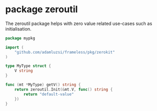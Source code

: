 # package zeroutil

The zeroutil package helps with zero value related use-cases such as initialisation.

```go
package mypkg

import (
	"github.com/adamluzsi/frameless/pkg/zerokit"
)

type MyType struct {
	V string
}

func (mt *MyType) getV() string {
	return zeroutil.Init(&mt.V, func() string {
		return "default-value"
	})
}

```
